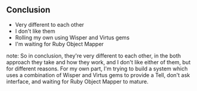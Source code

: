 ##  Conclusion

- Very different to each other
- I don't like them
- Rolling my own using Wisper and Virtus gems
- I'm waiting for Ruby Object Mapper

note:
    So in conclusion, they're very different to each other, in the both approach they take and how they work, and I
    don't like either of them, but for different reasons. For my own part, I'm trying to build a system which uses a
    combination of Wisper and Virtus gems to provide a Tell, don't ask interface, and waiting for Ruby Object Mapper to
    mature.
